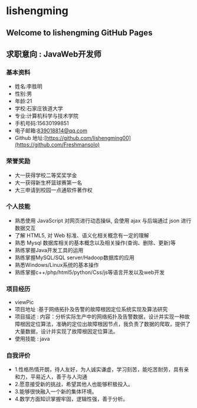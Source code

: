 # lishengming
## Welcome to lishengming GitHub Pages
## 求职意向 : JavaWeb开发师
### 基本资料
* 姓名:李胜明
* 性别:男
* 年龄:21
* 学校:石家庄铁道大学
* 专业:计算机科学与技术学院
* 手机号码:15630199851
* 电子邮箱:839018814@qq.com      
* Github 地址:[https://github.com/lishengming00](https://github.com/Freshmansolo)
### 荣誉奖励
* 大一获得学校二等奖奖学金
* 大一获得新生杯篮球赛第一名
* 大三申请到校园一点通软件著作权
### 个人技能
* 熟悉使用 JavaScript 对网页进行动态操纵, 会使用 ajax 与后端通过 json 进行数据交互   
* 了解 HTML5, 对 Web 标准、语义化相关概念有一定的理解   
* 熟悉 Mysql 数据库相关的基本概念以及相关操作(查询、删除、更新)等
* 熟练掌握Java开发工具的运用
* 熟练掌握MySQL/SQL server/Hadoop数据库的应用
* 熟悉Windows/Linux系统的基本操作
* 熟练掌握c++/php/html5/python/Css/js等语言开发以及web开发
### 项目经历
* viewPic   
* 项目地址 :基于网络拓扑及告警的故障根因定位系统实现及算法研究
* 项目描述 : 内容：分析实际生产中的网络拓扑及告警数据，设计并实现一种故障根因定位算法，准确的定位出故障根因节点，我负责了数据的爬取，提供了大量数据，设计并实现了故障根因定位算法。
* 使用技能 : java
### 自我评价
* 1.性格热情开朗，待人友好，为人诚实谦虚，学习刻苦，能吃苦耐劳，具有亲和力，平易近人，善于与人沟通
* 2.愿意接受新的挑战，希望其他人也能够积极投入。
* 3.能够很快融入一个新的集体环境。
* 4.数学方面知识掌握牢固，逻辑性强，善于分析。
